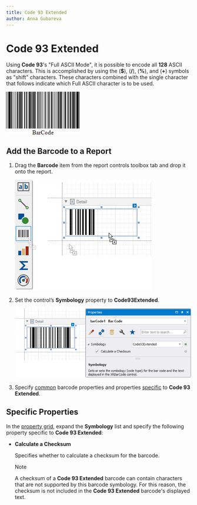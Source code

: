```yaml
---
title: Code 93 Extended
author: Anna Gubareva
---
```

# Code 93 Extended

Using **Code 93**'s "Full ASCII Mode", it is possible to encode all **128** ASCII characters. This is accomplished by using the (**$**), (**/**), (**%**), and (**&#0043;**) symbols as "shift" characters. These characters combined with the single character that follows indicate which Full ASCII character is to be used.

![](../../../../../images/eurd-win-bar-code-code-93-extended.png)

## Add the Barcode to a Report

1. Drag the **Barcode** item from the report controls toolbox tab and drop it onto the report. 

    ![](../../../../../images/drag-and-drop-barcode.png)

2. Set the control’s **Symbology** property to **Code93Extended**. 

    ![](../../../../../images/code-93-extended-in-designer.png)

3. Specify [common](add-bar-codes-to-a-report.md) barcode properties and properties [specific](#specific-properties) to **Code 93 Extended**.

## Specific Properties

In the [property grid](../../report-designer-tools/ui-panels/property-grid-tabbed-view.md), expand the **Symbology** list and specify the following property specific to **Code 93 Extended**:

* **Calculate a Checksum**

    Specifies whether to calculate a checksum for the barcode.

    > [!NOTE]
	> A checksum of a **Code 93 Extended** barcode can contain characters that are not supported by this barcode symbology. For this reason, the checksum is not included in the **Code 93 Extended** barcode's displayed text.